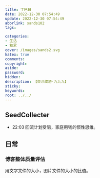 ```yaml
---
title: 丁巳日
date: 2022-12-30 07:54:49
update: 2022-12-30 07:54:49
abbrlink: sands102
tags:

categories:
- 生活
- 积累
cover: /images/sands2.svg
katex: true
comments:
copyright:
aside: 
password:
hidden:
description: 【聚沙成塔·九九九】 
sticky: 
keywords:
root: ../../
---
```


## SeedCollecter
- 22:03 回流计划受阻，家庭用钱的惯性思维。


## 日常

### 博客整体质量评估
用文字文件的大小，图片文件的大小的比值。